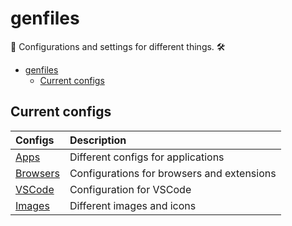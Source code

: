 # genfiles

📄 Configurations and settings for different things. 🛠️

- [genfiles](#genfiles)
  - [Current configs](#current-configs)

## Current configs

| Configs                | Description                                |
| :--------------------- | :----------------------------------------- |
| [Apps](./apps)         | Different configs for applications         |
| [Browsers](./browsers) | Configurations for browsers and extensions |
| [VSCode](./vscode)     | Configuration for VSCode                   |
| [Images](./images)     | Different images and icons                 |

